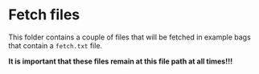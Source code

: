 Fetch files
===========

This folder contains a couple of files that will be fetched in example bags that contain a `fetch.txt` file.

**It is important that these files remain at this file path at all times!!!**
